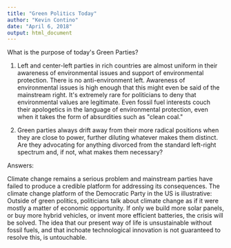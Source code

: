 ```yaml
---
title: "Green Politics Today"
author: "Kevin Contino"
date: "April 6, 2018"
output: html_document
---
```


What is the purpose of today's Green Parties?

1. Left and center-left parties in rich countries are almost uniform in their awareness of environmental issues and support of environmental protection. There is no anti-environment left. Awareness of environmental issues is high enough that this might even be said of the mainstream right. It's extremely rare for politicians to deny that environmental values are legitimate. Even fossil fuel interests couch their apologetics in the language of environmental protection, even when it takes the form of absurdities such as "clean coal."

2. Green parties always drift away from their more radical positions when they are close to power, further diluting whatever makes them distinct. Are they advocating for anything divorced from the standard left-right spectrum and, if not, what makes them necessary?

Answers:

Climate change remains a serious problem and mainstream parties have failed to produce a credible platform for addressing its consequences. The climate change platform of the Democratic Party in the US is illustrative: Outside of green politics, politicians talk about climate change as if it were mostly a matter of economic opportunity. If only we build more solar panels, or buy more hybrid vehicles, or invent more efficient batteries, the crisis will be solved. The idea that our present way of life is unsustainable without fossil fuels, and that inchoate technological innovation is not guaranteed to resolve this, is untouchable.